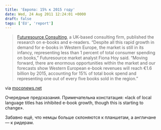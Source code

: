 ```yaml
---
title: 'Европа: 15% к 2015 году'
date: Wed, 24 Aug 2011 12:24:01 +0000
draft: false
tags: ['EU', 'report']
---
```


> [Futuresource Consulting](http://www.futuresource-consulting.com/ "Futuresource Consulting"), a UK-based consulting firm, published the research on e-books and e-readers. “Despite all this rapid growth in demand for e-books in Western Europe, the market is still in its infancy, representing less than 1 percent of total consumer spending on books,” Futuresource market analyst Fiona Hoy said. “Moving forward, there are enormous opportunities within the market and our forecasts show Western European e-book revenues will reach €1.6 billion by 2015, accounting for 15% of total book spend and representing one out of every five books sold in the region.”

via [moconews.net](http://moconews.net/article/419-western-europe-sees-huge-shift-toward-e-books/)

Очередные предсказания. Примечательна констатация: «lack of local language titles has inhibited e-book growth, though this is starting to change».

Забавно ещё, что немцы больше склоняются к планшетам, а англичане — к ридерам.